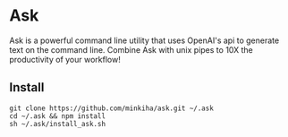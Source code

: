 # Ask

Ask is a powerful command line utility that uses OpenAI's api to generate text on the command line. Combine Ask with unix pipes to 10X the productivity of your workflow!

## Install

```
git clone https://github.com/minkiha/ask.git ~/.ask
cd ~/.ask && npm install
sh ~/.ask/install_ask.sh
```
